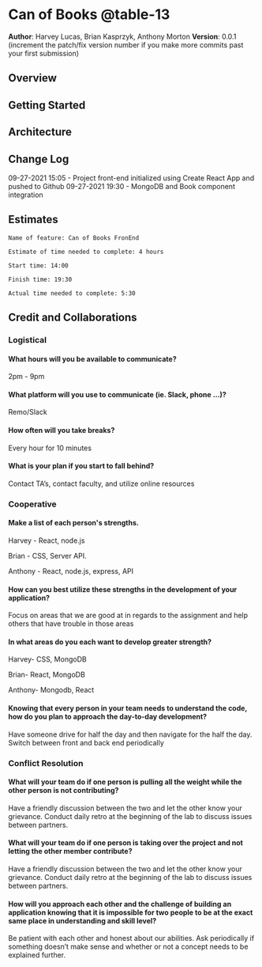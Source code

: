 # Can of Books @table-13

**Author**: Harvey Lucas, Brian Kasprzyk, Anthony Morton
**Version**: 0.0.1 (increment the patch/fix version number if you make more commits past your first submission)

## Overview
<!-- Provide a high level overview of what this application is and why you are building it, beyond the fact that it's an assignment for this class. (i.e. What's your problem domain?) -->

## Getting Started
<!-- What are the steps that a user must take in order to build this app on their own machine and get it running? -->

## Architecture
<!-- Provide a detailed description of the application design. What technologies (languages, libraries, etc) you're using, and any other relevant design information. -->

## Change Log
09-27-2021 15:05 - Project front-end initialized using Create React App and pushed to Github
09-27-2021 19:30 - MongoDB and Book component integration
<!-- Use this area to document the iterative changes made to your application as each feature is successfully implemented. Use time stamps. Here's an example:

01-01-2001 4:59pm - Application now has a fully-functional express server, with a GET route for the location resource. -->

## Estimates
<!-- See below -->
```
Name of feature: Can of Books FronEnd

Estimate of time needed to complete: 4 hours

Start time: 14:00

Finish time: 19:30

Actual time needed to complete: 5:30
```

## Credit and Collaborations
<!-- Give credit (and a link) to other people or resources that helped you build this application. -->

### Logistical

#### What hours will you be available to communicate?

2pm - 9pm

#### What platform will you use to communicate (ie. Slack, phone …)?

Remo/Slack

#### How often will you take breaks?

Every hour for 10 minutes

#### What is your plan if you start to fall behind?

Contact TA’s, contact faculty, and utilize online resources

### Cooperative

#### Make a list of each person's strengths.

Harvey - React, node.js

Brian - CSS, Server API.

Anthony - React, node.js, express, API

#### How can you best utilize these strengths in the development of your application?

Focus on areas that we are good at in regards to the assignment and help others that have trouble in those areas

#### In what areas do you each want to develop greater strength?

Harvey- CSS, MongoDB

Brian- React, MongoDB

Anthony- Mongodb, React

#### Knowing that every person in your team needs to understand the code, how do you plan to approach the day-to-day development?

Have someone drive for half the day and then navigate for the half the day. Switch between front and back end periodically

### Conflict Resolution

#### What will your team do if one person is pulling all the weight while the other person is not contributing?

Have a friendly discussion between the two and let the other know your grievance. Conduct daily retro at the beginning of the lab to discuss issues between partners.

#### What will your team do if one person is taking over the project and not letting the other member contribute?

Have a friendly discussion between the two and let the other know your grievance. Conduct daily retro at the beginning of the lab to discuss issues between partners.

#### How will you approach each other and the challenge of building an application knowing that it is impossible for two people to be at the exact same place in understanding and skill level?

Be patient with each other and honest about our abilities. Ask periodically if something doesn’t make sense and whether or not a concept needs to be explained further.


